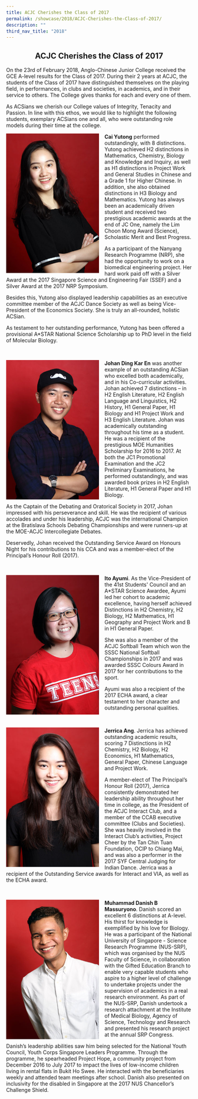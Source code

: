 ```yaml
---
title: ACJC Cherishes the Class of 2017
permalink: /showcase/2018/ACJC-Cherishes-the-Class-of-2017/
description: ""
third_nav_title: "2018"
---
```

## <center> ACJC Cherishes the Class of 2017 </center>

On the 23rd of February 2018, Anglo-Chinese Junior College received the GCE A-level results for the Class of 2017. During their 2 years at ACJC, the students of the Class of 2017 have distinguished themselves on the playing field, in performances, in clubs and societies, in academics, and in their service to others. The College gives thanks for each and every one of them.

As ACSians we cherish our College values of Integrity, Tenacity and Passion. In line with this ethos, we would like to highlight the following students, exemplary ACSians one and all, who were outstanding role models during their time at the college.

<img src="/images/Cai-Yutong.jpeg" style= "width: 50%; margin-right:15px;" align = "left"> **Cai Yutong** performed outstandingly, with 8 distinctions. Yutong achieved H2 distinctions in Mathematics, Chemistry, Biology and Knowledge and Inquiry, as well as H1 distinctions in Project Work and General Studies in Chinese and a Grade 1 for Higher Chinese. In addition, she also obtained distinctions in H3 Biology and Mathematics. Yutong has always been an academically driven student and received two prestigious academic awards at the end of JC One, namely the Lim Choon Mong Award (Science), Scholastic Merit and Best Progress.

  

As a participant of the Nanyang Research Programme (NRP), she had the opportunity to work on a biomedical engineering project. Her hard work paid off with a Silver Award at the 2017 Singapore Science and Engineering Fair (SSEF) and a Silver Award at the 2017 NRP Symposium.

  

Besides this, Yutong also displayed leadership capabilities as an executive committee member of the ACJC Dance Society as well as being Vice-President of the Economics Society. She is truly an all-rounded, holistic ACSian.

  

As testament to her outstanding performance, Yutong has been offered a provisional A\*STAR National Science Scholarship up to PhD level in the field of Molecular Biology.

<br clear = left>

<img src="/images/Johan-Ding.jpeg" style= "width: 50%; margin-right:15px;" align = "left"> **Johan Ding Kar En** was another example of an outstanding ACSian who excelled both academically, and in his Co-curricular activities. Johan achieved 7 distinctions – in H2 English Literature, H2 English Language and Linguistics, H2 History, H1 General Paper, H1 Biology and H1 Project Work and H3 English Literature. Johan was academically outstanding throughout his time as a student. He was a recipient of the prestigious MOE Humanities Scholarship for 2016 to 2017. At both the JC1 Promotional Examination and the JC2 Preliminary Examinations, he performed outstandingly, and was awarded book prizes in H2 English Literature, H1 General Paper and H1 Biology.

  

As the Captain of the Debating and Oratorical Society in 2017, Johan impressed with his perseverance and skill. He was the recipient of various accolades and under his leadership, ACJC was the international Champion at the Bratislava Schools Debating Championships and were runners-up at the MOE-ACJC Intercollegiate Debates.

Deservedly, Johan received the Outstanding Service Award on Honours Night for his contributions to his CCA and was a member-elect of the Principal’s Honour Roll (2017).

<br clear = left>

<img src="/images/Ayumi.jpeg" style= "width: 50%; margin-right:15px;" align = "left"> **Ito Ayumi**. As the Vice-President of the 41st Students' Council and an A\*STAR Science Awardee, Ayumi led her cohort to academic excellence, having herself achieved Distinctions in H2 Chemistry, H2 Biology, H2 Mathematics, H1 Geography and Project Work and B in H1 General Paper.

She was also a member of the ACJC Softball Team which won the SSSC National Softball Championships in 2017 and was awarded SSSC Colours Award in 2017 for her contributions to the sport.

Ayumi was also a recipient of the 2017 ECHA award, a clear testament to her character and outstanding personal qualities.

<br clear = left>

<img src="/images/Jerrica1.jpeg" style= "width: 50%; margin-right:15px;" align = "left"> **Jerrica Ang**. Jerrica has achieved outstanding academic results, scoring 7 Distinctions in H2 Chemistry, H2 Biology, H2 Economics, H1 Mathematics, General Paper, Chinese Language and Project Work.

  

A member-elect of The Principal’s Honour Roll (2017), Jerrica consistently demonstrated her leadership ability throughout her time in college, as the President of the ACJC Interact Club, and a member of the CCAB executive committee (Clubs and Societies). She was heavily involved in the Interact Club’s activities, Project Cheer by the Tan Chin Tuan Foundation, OCIP to Chiang Mai, and was also a performer in the 2017 SYF Central Judging for Indian Dance. Jerrica was a recipient of the Outstanding Service awards for Interact and VIA, as well as the ECHA award.

<br clear = left>

<img src="/images/Danish1.jpeg" style= "width: 50%; margin-right:15px;" align = "left"> **Muhammad Danish B Massuryono**. Danish scored an excellent 6 distinctions at A-level. His thirst for knowledge is exemplified by his love for Biology. He was a participant of the National University of Singapore - Science Research Programme (NUS-SRP), which was organised by the NUS Faculty of Science, in collaboration with the Gifted Education Branch to enable very capable students who aspire to a higher level of challenge to undertake projects under the supervision of academics in a real research environment. As part of the NUS-SRP, Danish undertook a research attachment at the Institute of Medical Biology, Agency of Science, Technology and Research and presented his research project at the annual SRP Congress.

  

Danish’s leadership abilities saw him being selected for the National Youth Council, Youth Corps Singapore Leaders Programme. Through the programme, he spearheaded Project Hope, a community project from December 2016 to July 2017 to impact the lives of low-income children living in rental flats in Bukit Ho Swee. He interacted with the beneficiaries weekly and attended team meetings after school. Danish also presented on inclusivity for the disabled in Singapore at the 2017 NUS Chancellor’s Challenge Shield.





